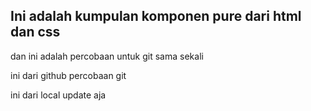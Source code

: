 ## Ini adalah kumpulan komponen pure dari html dan css

dan ini adalah percobaan untuk git
sama sekali

ini dari github
percobaan git

ini dari local
update aja
